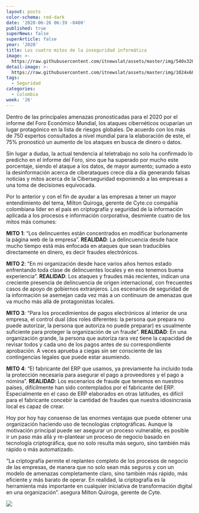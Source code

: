 ```yaml
---
layout: posts
color-schema: red-dark
date: '2020-06-26 06:39 -0400'
published: true
superNews: false
superArticle: false
year: '2020'
title: Los cuatro mitos de la inseguridad informática
image: >-
  https://raw.githubusercontent.com/itnewslat/assets/master/img/540x320/Milton-Quiroga-p.jpg
detail-image: >-
  https://raw.githubusercontent.com/itnewslat/assets/master/img/1024x680/Milton-Quiroga-g.jpg
tags:
  - Seguridad
categories:
  - Colombia
week: '26'
---
```

Dentro de las principales amenazas pronosticadas para el 2020 por el informe del  Foro Económico Mundial, los ataques cibernéticos ocuparían un lugar protagónico en la lista de riesgos globales. De acuerdo con los más de 750 expertos consultados a nivel mundial para la elaboración de este, el 75% pronosticó un aumento de los ataques en busca de dinero o datos.

Sin lugar a dudas, la actual tendencia al teletrabajo no solo ha confirmado lo predicho en el informe del Foro, sino que ha superado por mucho este porcentaje, siendo el ataque a los datos, de mayor aumento; sumado a esto la desinformación acerca de ciberataques crece día a día generando falsas noticias y mitos acerca de la Ciberseguridad exponiendo a las empresas a una toma de decisiones equivocada.

Por lo anterior y con el fin de ayudar a las empresas a tener un mayor entendimiento del tema, Milton Quiroga, gerente de Cyte.co compañía colombiana líder en el país en criptografía y seguridad de la información aplicada a los procesos e información corporativa, desmiente cuatro de los mitos más comunes:

**MITO 1**: “Los delincuentes  están concentrados en modificar burlonamente la página web de la empresa”.
**REALIDAD**: La delincuencia desde hace mucho tiempo está más enfocada en ataques que sean traducibles directamente en dinero, es decir fraudes electrónicos.

**MITO 2**: “En mi organización desde hace varios años hemos estado enfrentando toda clase de delincuentes locales y en eso tenemos buena experiencia”.
**REALIDAD**: Los ataques y fraudes más recientes, indican una creciente presencia de delincuencia de origen internacional, con frecuentes casos de apoyo de gobiernos extranjeros. Los escenarios de seguridad de la información se asemejan cada vez más a un continuum de amenazas que va mucho más allá de protagonistas locales.

**MITO 3**: “Para los procedimientos de pagos electrónicos al interior de una empresa, el control dual (dos roles diferentes: la persona que prepara no puede autorizar, la persona que autoriza no puede preparar) es usualmente suficiente para proteger la organización de un fraude”.
**REALIDAD**: En una organización grande, la persona que autoriza rara vez tiene la capacidad de revisar todos y cada uno de los pagos antes de su correspondiente aprobación. A veces aprueba a ciegas sin ser consciente de las contingencias legales que puede estar asumiendo.

**MITO 4**: “El fabricante del ERP que usamos, ya previamente ha incluido toda la protección necesaria para asegurar el pago a proveedores y el pago a nómina”.
**REALIDAD**: Los escenarios de fraude que tenemos en nuestros países, difícilmente han sido contemplados por el fabricante del ERP. Especialmente en el caso de ERP elaborados en otras latitudes, es difícil para el fabricante concebir la cantidad de fraudes que nuestra idiosincrasia local es capaz de crear.

Hoy por hoy hay consenso de las enormes ventajas que puede obtener una organización haciendo uso de tecnologías criptográficas. Aunque la motivación principal puede ser asegurar un proceso vulnerable, es posible ir un paso más allá y re-plantear un proceso de negocio basado en tecnología criptográfica, que no solo resulta más seguro, sino también más rápido o más automatizado.

“La criptografía permite el replanteo completo de los procesos de negocio de las empresas, de manera que no solo sean más seguros y con un modelo de amenazas completamente claro, sino también más rápido, más eficiente y más barato de operar. En realidad, la criptografía es la herramienta más importante en cualquier iniciativa de transformación digital en una organización”. asegura Milton Quiroga, gerente de Cyte.

<img src="https://tracker.metricool.com/c3po.jpg?hash=56f88a41e39ab42c063cc51676587a04"/>
